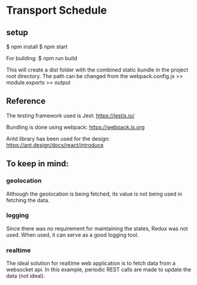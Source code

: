 # Transport Schedule

## setup
$ npm install
$ npm start

For building:
$ npm run build

This will create a dist folder with the combined static bundle in the project root directory. The path can be changed from the webpack.config.js >> module.exports >> output 


## Reference
The testing framework used is Jest: https://jestjs.io/

Bundling is done using webpack: https://webpack.js.org

Antd library has been used for the design: https://ant.design/docs/react/introduce


## To keep in mind: 
### geolocation
Although the geolocation is being fetched, its value is not being used in fetching the data. 

### logging
Since there was no requirement for maintaining the states, Redux was not used. When used, it can serve as a good logging tool.

### realtime
The ideal solution for realtime web application is to fetch data from a websocket api. In this example, periodic REST calls are made to update the data (not ideal).
